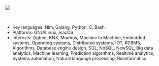 <div align="centerr">
  <a href="https://github.com/Piturnah?tab=repositories">
    <img src="https://github-readme-stats.vercel.app/api?username=mitjafelicijan&theme=gotham&count_private=true">
  </a>
</div>
<br><br>

- Key languages: Nim, Golang, Python, C, Bash.
- Platforms: GNU/Linux, macOS.
- Interests: Zigbee, KNX, Modbus, Machine to Machine, Embedded systems, Operating systems, Distributed systems, IOT, RDBMS, Algorithms, Database engine design, SQL, NoSQL, NewSQL, Big data analytics, Machine learning, Prediction algorithms, Realtime analytics, Systems automation, Natural language processing, Bioinformatics.

<!--
**mitjafelicijan/mitjafelicijan** is a ✨ _special_ ✨ repository because its `README.md` (this file) appears on your GitHub profile.

Here are some ideas to get you started:

- 🔭 I’m currently working on ...
- 🌱 I’m currently learning ...
- 👯 I’m looking to collaborate on ...
- 🤔 I’m looking for help with ...
- 💬 Ask me about ...
- 📫 How to reach me: ...
- 😄 Pronouns: ...
- ⚡ Fun fact: ...
-->
